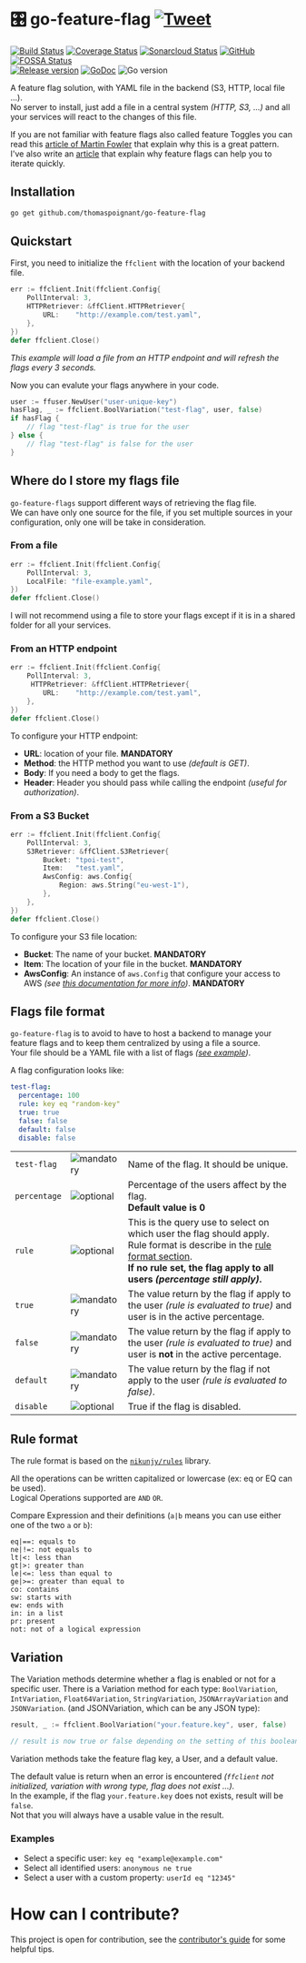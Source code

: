 # 🎛️ go-feature-flag [![Tweet](https://img.shields.io/twitter/url/http/shields.io.svg?style=social)](https://twitter.com/intent/tweet?text=I%27ve%20discovered%20go-feature-flag%20a%20great%20solution%20to%20easily%20managed%20feature%20flag%20in%20golang&url=https%3A%2F%2Fgithub.com%2Fthomaspoignant%2Fgo-feature-flag&via=thomaspoignant&hashtags=golang,featureflags,featuretoggle,go)

[![Build Status](https://travis-ci.com/thomaspoignant/go-feature-flag.svg?branch=main)](https://travis-ci.com/thomaspoignant/go-feature-flag)
[![Coverage Status](https://coveralls.io/repos/github/thomaspoignant/go-feature-flag/badge.svg)](https://coveralls.io/github/thomaspoignant/go-feature-flag)
[![Sonarcloud Status](https://sonarcloud.io/api/project_badges/measure?project=thomaspoignant_go-feature-flag&metric=alert_status)](https://sonarcloud.io/dashboard?id=thomaspoignant_go-feature-flag)
[![GitHub](https://img.shields.io/github/license/thomaspoignant/go-feature-flag)](LICENSE)
[![FOSSA Status](https://app.fossa.com/api/projects/git%2Bgithub.com%2Fthomaspoignant%2Fgo-feature-flag.svg?type=shield)](https://app.fossa.com/projects/git%2Bgithub.com%2Fthomaspoignant%2Fgo-feature-flag?ref=badge_shield)  
[![Release version](https://img.shields.io/github/v/release/thomaspoignant/go-feature-flag "version")](https://github.com/thomaspoignant/go-feature-flag/releases)
[![GoDoc](https://godoc.org/github.com/thomaspoignant/go-feature-flag?status.svg)](https://pkg.go.dev/github.com/thomaspoignant/go-feature-flag)
![Go version](https://img.shields.io/github/go-mod/go-version/thomaspoignant/go-feature-flag?logo=go%20version "Go version")



A feature flag solution, with YAML file in the backend (S3, HTTP, local file ...).  
No server to install, just add a file in a central system *(HTTP, S3, ...)* and all your services will react to the changes of this file.


If you are not familiar with feature flags also called feature Toggles you can read this [article of Martin Fowler](https://www.martinfowler.com/articles/feature-toggles.html)
that explain why this is a great pattern.  
I've also write an [article](https://medium.com/better-programming/feature-flags-and-how-to-iterate-quickly-7e3371b9986) that explain why feature flags can help you to iterate quickly.

## Installation
```bash
go get github.com/thomaspoignant/go-feature-flag
```

## Quickstart
First, you need to initialize the `ffclient` with the location of your backend file.
```go
err := ffclient.Init(ffclient.Config{
    PollInterval: 3,
    HTTPRetriever: &ffClient.HTTPRetriever{
        URL:    "http://example.com/test.yaml",
    },
})
defer ffclient.Close()
```
*This example will load a file from an HTTP endpoint and will refresh the flags every 3 seconds.*

Now you can evalute your flags anywhere in your code.
```go
user := ffuser.NewUser("user-unique-key")
hasFlag, _ := ffclient.BoolVariation("test-flag", user, false)
if hasFlag {
    // flag "test-flag" is true for the user
} else {
    // flag "test-flag" is false for the user
}
```

## Where do I store my flags file
`go-feature-flags` support different ways of retrieving the flag file.  
We can have only one source for the file, if you set multiple sources in your configuration, only one will be take in consideration.

### From a file
```go
err := ffclient.Init(ffclient.Config{
    PollInterval: 3,
    LocalFile: "file-example.yaml",
})
defer ffclient.Close()
```

I will not recommend using a file to store your flags except if it is in a shared folder for all your services.

### From an HTTP endpoint
```go
err := ffclient.Init(ffclient.Config{
    PollInterval: 3,
     HTTPRetriever: &ffClient.HTTPRetriever{
        URL:    "http://example.com/test.yaml",
    },
})
defer ffclient.Close()
```

To configure your HTTP endpoint:
- **URL**: location of your file. **MANDATORY**
- **Method**: the HTTP method you want to use *(default is GET)*.
- **Body**: If you need a body to get the flags.
- **Header**: Header you should pass while calling the endpoint *(useful for authorization)*.

### From a S3 Bucket
```go
err := ffclient.Init(ffclient.Config{
    PollInterval: 3,
    S3Retriever: &ffClient.S3Retriever{
        Bucket: "tpoi-test",
        Item:   "test.yaml",
        AwsConfig: aws.Config{
            Region: aws.String("eu-west-1"),
        },
    },
})
defer ffclient.Close()
```

To configure your S3 file location:
- **Bucket**: The name of your bucket. **MANDATORY**
- **Item**: The location of your file in the bucket. **MANDATORY**
- **AwsConfig**: An instance of `aws.Config` that configure your access to AWS *(see [this documentation for more info](https://docs.aws.amazon.com/sdk-for-go/v1/developer-guide/configuring-sdk.html))*. **MANDATORY**

## Flags file format
`go-feature-flag` is to avoid to have to host a backend to manage your feature flags and to keep them centralized by using a file a source.  
Your file should be a YAML file with a list of flags *([see example](testdata/test.yaml))*.

A flag configuration looks like:
```yaml
test-flag:
  percentage: 100
  rule: key eq "random-key"
  true: true
  false: false
  default: false
  disable: false
```

|   |   |   |
|---|---|---|
|`test-flag`   |![mandatory](https://img.shields.io/badge/-mandatory-red)   |  Name of the flag. It should be unique.  |
|`percentage`   |![optional](https://img.shields.io/badge/-optional-green)   |  Percentage of the users affect by the flag.<br>**Default value is 0**  |
|`rule`   |![optional](https://img.shields.io/badge/-optional-green)   |  This is the query use to select on which user the flag should apply.<br>Rule format is describe in the [rule format section](#rule-format).<br>**If no rule set, the flag apply to all users *(percentage still apply)*.** |
|`true`   |![mandatory](https://img.shields.io/badge/-mandatory-red)   |  The value return by the flag if apply to the user *(rule is evaluated to true)* and user is in the active percentage. |
|`false`   |![mandatory](https://img.shields.io/badge/-mandatory-red)   |  The value return by the flag if apply to the user *(rule is evaluated to true)* and user is **not** in the active percentage. |
|`default`   |![mandatory](https://img.shields.io/badge/-mandatory-red)   |  The value return by the flag if not apply to the user *(rule is evaluated to false)*. |
|`disable`   |![optional](https://img.shields.io/badge/-optional-green)   |  True if the flag is disabled. |

## Rule format
The rule format is based on the [`nikunjy/rules`](https://github.com/nikunjy/rules) library.

All the operations can be written capitalized or lowercase (ex: eq or EQ can be used).  
Logical Operations supported are `AND` `OR`.

Compare Expression and their definitions (`a|b` means you can use either one of the two `a` or `b`):

```
eq|==: equals to 
ne|!=: not equals to
lt|<: less than 
gt|>: greater than
le|<=: less than equal to
ge|>=: greater than equal to 
co: contains 
sw: starts with 
ew: ends with
in: in a list
pr: present
not: not of a logical expression
```

## Variation
The Variation methods determine whether a flag is enabled or not for a specific user.
There is a Variation method for each type: `BoolVariation`, `IntVariation`, `Float64Variation`, `StringVariation`, `JSONArrayVariation` and `JSONVariation`. (and JSONVariation, which can be any JSON type):

```go
result, _ := ffclient.BoolVariation("your.feature.key", user, false)

// result is now true or false depending on the setting of this boolean feature flag
```
Variation methods take the feature flag key, a User, and a default value.

The default value is return when an error is encountered _(`ffclient` not initialized, variation with wrong type, flag does not exist ...)._  
In the example, if the flag `your.feature.key` does not exists, result will be `false`.  
Not that you will always have a usable value in the result. 

### Examples

- Select a specific user: `key eq "example@example.com"`
- Select all identified users: `anonymous ne true`
- Select a user with a custom property: `userId eq "12345"`

# How can I contribute?
This project is open for contribution, see the [contributor's guide](CONTRIBUTING.md) for some helpful tips.
